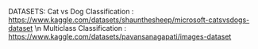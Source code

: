 DATASETS:
Cat vs Dog Classification : https://www.kaggle.com/datasets/shaunthesheep/microsoft-catsvsdogs-dataset \n
Multiclass Classification : https://www.kaggle.com/datasets/pavansanagapati/images-dataset
